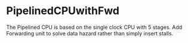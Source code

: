 # PipelinedCPUwithFwd
The Pipelined CPU is based on the single clock CPU with 5 stages.
Add Forwarding unit to solve data hazard rather than simply insert stalls.
